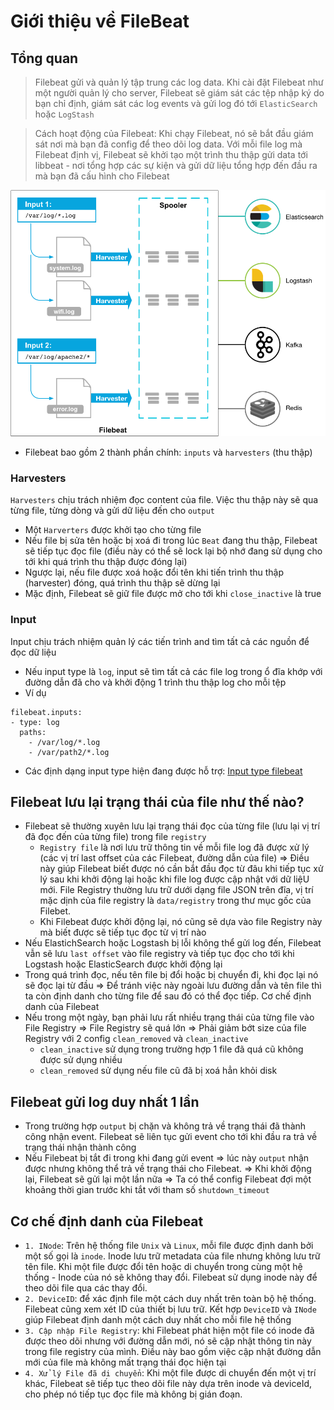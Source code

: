 # Giới thiệu về FileBeat

## Tổng quan

> Filebeat gửi và quản lý tập trung các log data. Khi cài đặt Filebeat như một người quản lý cho server, Filebeat sẽ giám sát các tệp nhập ký do bạn chỉ định, giám sát các log events và gửi log đó tới `ElasticSearch` hoặc `LogStash`

> Cách hoạt động của Filebeat: Khi chạy Filebeat, nó sẽ bắt đầu giám sát nơi mà bạn đã config để theo dõi log data. Với mỗi file log mà Filebeat định vị, Filebeat sẽ khởi tạo một trình thu thập gửi data tới libbeat - nơi tổng hợp các sự kiện và gửi dữ liệu tổng hợp đến đầu ra mà bạn đã cấu hình cho Filebeat

![Filebeat](../assets/filebeat.png)


- Filebeat bao gồm 2 thành phần chính: `inputs` và `harvesters` (thu thập)
### Harvesters

`Harvesters` chịu trách nhiệm đọc content của file. Việc thu thập này sẽ qua từng file, từng dòng và gửi dữ liệu đến cho `output`
- Một `Harverters` được khởi tạo cho từng file
- Nếu file bị sửa tên hoặc bị xoá đi trong lúc `Beat` đang thu thập, Filebeat sẽ tiếp tục đọc file (điều này có thể sẽ lock lại bộ nhớ đang sử dụng cho tới khi quá trình thu thập được đóng lại)
- Ngược lại, nếu file được xoá hoặc đổi tên khi tiến trình thu thập (harvester) đóng, quá trình thu thập sẽ dừng lại
- Mặc định, Filebeat sẽ giữ file được mở cho tới khi `close_inactive` là true
  

### Input

Input chịu trách nhiệm quản lý các tiến trình and tìm tất cả các nguồn để đọc dữ liệu
- Nếu input type là `log`, input sẽ tìm tất cả các file log trong ổ đĩa khớp với đường dẫn đã cho và khởi động 1 trình thu thập log cho mỗi tệp
- Ví dụ
```
filebeat.inputs:
- type: log
  paths:
    - /var/log/*.log
    - /var/path2/*.log
```

- Các định dạng input type hiện đang được hỗ trợ: [Input type filebeat](https://www.elastic.co/guide/en/beats/filebeat/current/configuration-filebeat-options.html#filebeat-input-types)



## Filebeat lưu lại trạng thái của file như thế nào?

- Filebeat sẽ thường xuyên lưu lại trạng thái đọc của từng file (lưu lại vị trí đã đọc đến của từng file) trong file `registry`
  - `Registry file` là nơi lưu trữ thông tin về mỗi file log đã được xử lý (các vị trí last offset của các Filebeat, đường dẫn của file) => Điều này giúp Filebeat biết được nó cần bắt đầu đọc từ đâu khi tiếp tục xử lý sau khi khởi động lại hoặc khi file log được cập nhật với dữ liệU mới. File Registry thường lưu trữ dưới dạng file JSON trên đĩa, vị trí mặc dịnh của file registry là `data/registry` trong thư mục gốc của Filebet.
  - Khi Filebeat được khởi động lại, nó cũng sẽ dựa vào file Registry này mà biết được sẽ tiếp tục đọc từ vị trí nào
- Nếu ElastichSearch hoặc Logstash bị lỗi không thể gửi log đến, Filebeat vẫn sẽ lưu `last offset` vào file registry và tiếp tục đọc cho tới khi Logstash hoặc ElasticSearch được khởi động lại
- Trong quá trình đọc, nếu tên file bị đổi hoặc bị chuyển đi, khi đọc lại nó sẽ đọc lại từ đầu => Để tránh việc này ngoài lưu đường dẫn và tên file thì ta còn định danh cho từng file để sau đó có thể đọc tiếp. Cơ chế định danh của Filebeat
- Nếu trong một ngày, bạn phải lưu rất nhiều trạng thái của từng file vào File Registry => File Registry sẽ quá lớn => Phải giảm bớt size của file Registry với 2 config `clean_removed` và `clean_inactive` 
  - `clean_inactive` sử dụng trong trường hợp 1 file đã quá cũ không được sử dụng nhiều 
  - `clean_removed` sử dụng nếu file cũ đã bị xoá hẳn khỏi disk


## Filebeat gửi log duy nhất 1 lần

- Trong trường hợp `output` bị chặn và không trả về trạng thái đã thành công nhận event. Filebeat sẽ liên tục gửi event cho tới khi đầu ra trả về trạng thái nhận thành công
- Nếu Filebeat bị tắt đi trong khi đang gửi event => lúc này `output` nhận được nhưng không thể trả về trạng thái cho Filebeat. => Khi khởi động lại, Filebeat sẽ gửi lại một lần nữa => Ta có thể config Filebeat đợi một khoảng thời gian trước khi tắt với tham số `shutdown_timeout`

## Cơ chế định danh của Filebeat
- `1. INode`: Trên hệ thống file `Unix` và `Linux`, mỗi file được định danh bởi một số gọi là `inode`. Inode lưu trữ metadata của file nhưng không lưu trữ tên file. Khi một file được đổi tên hoặc di chuyển trong cùng một hệ thống - Inode của nó sẽ không thay đổi. Filebeat sử dụng inode này để theo dõi file qua các thay đổi.
- `2. DeviceID`: để xác định file một cách duy nhất trên toàn bộ hệ thống. Filebeat cũng xem xét ID của thiết bị lưu trữ. Kết hợp `DeviceID` và `INode` giúp Filebeat định danh một cách duy nhất cho mỗi file hệ thống
- `3. Cập nhập File Registry`: khi Filebeat phát hiện một file có inode đã được theo dõi nhưng với đường dẫn mới, nó sẽ cập nhật thông tin này trong file registry của mình. Điều này bao gồm việc cập nhật đường dẫn mới của file mà không mất trạng thái đọc hiện tại
- `4. Xử lý File đã di chuyển`: Khi một file được di chuyển đến một vị trí khác, Filebeat sẽ tiếp tục theo dõi file này dựa trên inode và deviceId, cho phép nó tiếp tục đọc file mà không bị gián đoạn.